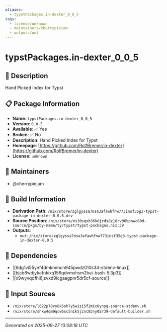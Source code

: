 ```yaml
---
aliases:
  - typstPackages.in-dexter_0_0_5
tags:
  - license/unknown
  - maintainers/cherrypiejam
  - outputs/out
---
```


# typstPackages.in-dexter_0_0_5

## 📝 Description

Hand Picked Index for Typst

## 📋 Package Information

- **Name**: `typstPackages.in-dexter_0_0_5`
- **Version**: `0.0.5`
- **Available**: ✅ Yes
- **Broken**: ✅ No
- **Description**: Hand Picked Index for Typst
- **Homepage**: [https://github.com/RolfBremer/in-dexter](https://github.com/RolfBremer/in-dexter)
- **License**: `unknown`
## 👥 Maintainers

- @cherrypiejam


## 🔧 Build Information

- **Derivation Path**: `/nix/store/zglgyssa7nsa3afawhfnw773insf35g3-typst-package-in-dexter-0.0.5.drv`
- **Source Position**: `/nix/store/ns30sqxb36k8jrds8z18rv96bpnwc60d-source/pkgs/by-name/ty/typst/typst-packages.nix:39`
- **Outputs**:
  - `out`:  `/nix/store/zglgyssa7nsa3afawhfnw773insf35g3-typst-package-in-dexter-0.0.5`

## 🔗 Dependencies

- [[6dg1vi55ynf4dmkmmcn945pwdz010s34-stdenv-linux]]
- [[bjsb6wdjykafnkixq156qdvmxhsm2bai-bash-5.3p3]]
- [[x9wyvqqfhi6jzvxd9lcgaagpnr5dr5cf-source]]

## 📁 Input Sources

- `/nix/store/l622p70vy8k5sh7y5wizi5f2mic6ynpg-source-stdenv.sh`
- `/nix/store/shkw4qm9qcw5sc5n1k5jznc83ny02r39-default-builder.sh`

---
*Generated on 2025-09-27 13:08:18 UTC*
